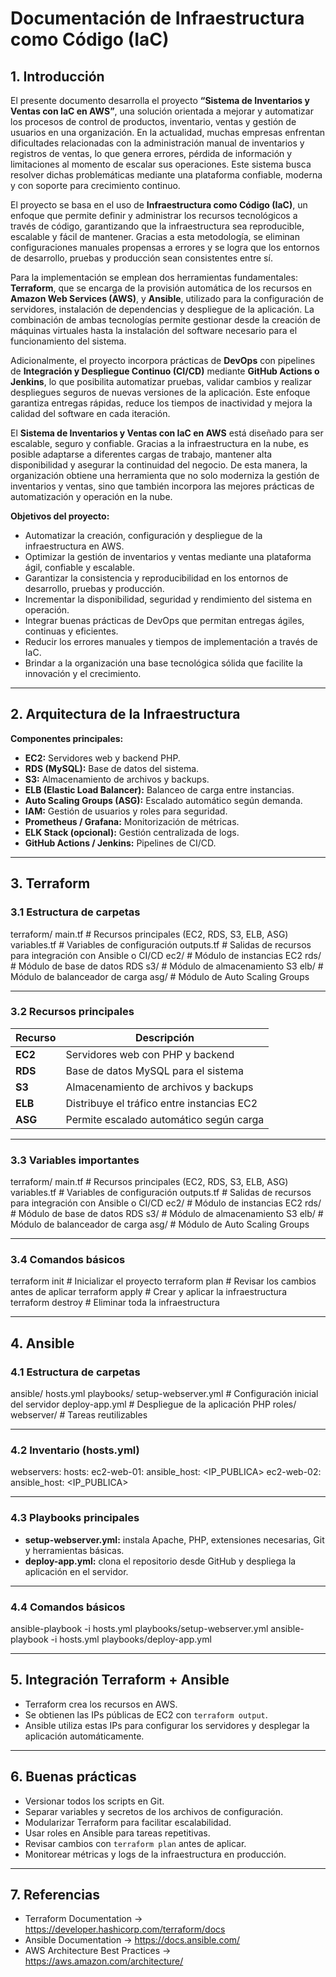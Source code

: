 # Documentación de Infraestructura como Código (IaC)

## 1. Introducción

El presente documento desarrolla el proyecto **“Sistema de Inventarios y Ventas con IaC en AWS”**, una solución orientada a mejorar y automatizar los procesos de control de productos, inventario, ventas y gestión de usuarios en una organización. En la actualidad, muchas empresas enfrentan dificultades relacionadas con la administración manual de inventarios y registros de ventas, lo que genera errores, pérdida de información y limitaciones al momento de escalar sus operaciones. Este sistema busca resolver dichas problemáticas mediante una plataforma confiable, moderna y con soporte para crecimiento continuo.  

El proyecto se basa en el uso de **Infraestructura como Código (IaC)**, un enfoque que permite definir y administrar los recursos tecnológicos a través de código, garantizando que la infraestructura sea reproducible, escalable y fácil de mantener. Gracias a esta metodología, se eliminan configuraciones manuales propensas a errores y se logra que los entornos de desarrollo, pruebas y producción sean consistentes entre sí.  

Para la implementación se emplean dos herramientas fundamentales: **Terraform**, que se encarga de la provisión automática de los recursos en **Amazon Web Services (AWS)**, y **Ansible**, utilizado para la configuración de servidores, instalación de dependencias y despliegue de la aplicación. La combinación de ambas tecnologías permite gestionar desde la creación de máquinas virtuales hasta la instalación del software necesario para el funcionamiento del sistema.  

Adicionalmente, el proyecto incorpora prácticas de **DevOps** con pipelines de **Integración y Despliegue Continuo (CI/CD)** mediante **GitHub Actions o Jenkins**, lo que posibilita automatizar pruebas, validar cambios y realizar despliegues seguros de nuevas versiones de la aplicación. Este enfoque garantiza entregas rápidas, reduce los tiempos de inactividad y mejora la calidad del software en cada iteración.  

El **Sistema de Inventarios y Ventas con IaC en AWS** está diseñado para ser escalable, seguro y confiable. Gracias a la infraestructura en la nube, es posible adaptarse a diferentes cargas de trabajo, mantener alta disponibilidad y asegurar la continuidad del negocio. De esta manera, la organización obtiene una herramienta que no solo moderniza la gestión de inventarios y ventas, sino que también incorpora las mejores prácticas de automatización y operación en la nube.  

**Objetivos del proyecto:**
- Automatizar la creación, configuración y despliegue de la infraestructura en AWS.  
- Optimizar la gestión de inventarios y ventas mediante una plataforma ágil, confiable y escalable.  
- Garantizar la consistencia y reproducibilidad en los entornos de desarrollo, pruebas y producción.  
- Incrementar la disponibilidad, seguridad y rendimiento del sistema en operación.  
- Integrar buenas prácticas de DevOps que permitan entregas ágiles, continuas y eficientes.  
- Reducir los errores manuales y tiempos de implementación a través de IaC.  
- Brindar a la organización una base tecnológica sólida que facilite la innovación y el crecimiento.  

---

## 2. Arquitectura de la Infraestructura

**Componentes principales:**
- **EC2:** Servidores web y backend PHP.  
- **RDS (MySQL):** Base de datos del sistema.  
- **S3:** Almacenamiento de archivos y backups.  
- **ELB (Elastic Load Balancer):** Balanceo de carga entre instancias.  
- **Auto Scaling Groups (ASG):** Escalado automático según demanda.  
- **IAM:** Gestión de usuarios y roles para seguridad.  
- **Prometheus / Grafana:** Monitorización de métricas.  
- **ELK Stack (opcional):** Gestión centralizada de logs.  
- **GitHub Actions / Jenkins:** Pipelines de CI/CD.  

---

## 3. Terraform  

### 3.1 Estructura de carpetas  

terraform/
  main.tf        # Recursos principales (EC2, RDS, S3, ELB, ASG)
  variables.tf   # Variables de configuración
  outputs.tf     # Salidas de recursos para integración con Ansible o CI/CD
  ec2/           # Módulo de instancias EC2
  rds/           # Módulo de base de datos RDS
  s3/            # Módulo de almacenamiento S3
  elb/           # Módulo de balanceador de carga
  asg/           # Módulo de Auto Scaling Groups

---

### 3.2 Recursos principales  

| Recurso | Descripción |
|---------|-------------|
| **EC2** | Servidores web con PHP y backend |
| **RDS** | Base de datos MySQL para el sistema |
| **S3**  | Almacenamiento de archivos y backups |
| **ELB** | Distribuye el tráfico entre instancias EC2 |
| **ASG** | Permite escalado automático según carga |

---

### 3.3 Variables importantes  

terraform/
  main.tf        # Recursos principales (EC2, RDS, S3, ELB, ASG)
  variables.tf   # Variables de configuración
  outputs.tf     # Salidas de recursos para integración con Ansible o CI/CD
  ec2/           # Módulo de instancias EC2
  rds/           # Módulo de base de datos RDS
  s3/            # Módulo de almacenamiento S3
  elb/           # Módulo de balanceador de carga
  asg/           # Módulo de Auto Scaling Groups
  
---

### 3.4 Comandos básicos  

terraform init       # Inicializar el proyecto
terraform plan       # Revisar los cambios antes de aplicar
terraform apply      # Crear y aplicar la infraestructura
terraform destroy    # Eliminar toda la infraestructura

---

## 4. Ansible  

### 4.1 Estructura de carpetas  

ansible/
  hosts.yml
  playbooks/
    setup-webserver.yml   # Configuración inicial del servidor
    deploy-app.yml        # Despliegue de la aplicación PHP
  roles/
    webserver/            # Tareas reutilizables

---

### 4.2 Inventario (hosts.yml)  

webservers:
  hosts:
    ec2-web-01:
      ansible_host: <IP_PUBLICA>
    ec2-web-02:
      ansible_host: <IP_PUBLICA>

---

### 4.3 Playbooks principales  

- **setup-webserver.yml:** instala Apache, PHP, extensiones necesarias, Git y herramientas básicas.  
- **deploy-app.yml:** clona el repositorio desde GitHub y despliega la aplicación en el servidor.  

---

### 4.4 Comandos básicos  

ansible-playbook -i hosts.yml playbooks/setup-webserver.yml
ansible-playbook -i hosts.yml playbooks/deploy-app.yml

---

## 5. Integración Terraform + Ansible  

- Terraform crea los recursos en AWS.  
- Se obtienen las IPs públicas de EC2 con `terraform output`.  
- Ansible utiliza estas IPs para configurar los servidores y desplegar la aplicación automáticamente.  

---

## 6. Buenas prácticas  

- Versionar todos los scripts en Git.  
- Separar variables y secretos de los archivos de configuración.  
- Modularizar Terraform para facilitar escalabilidad.  
- Usar roles en Ansible para tareas repetitivas.  
- Revisar cambios con `terraform plan` antes de aplicar.  
- Monitorear métricas y logs de la infraestructura en producción.  

---

## 7. Referencias  

- Terraform Documentation → https://developer.hashicorp.com/terraform/docs  
- Ansible Documentation → https://docs.ansible.com/  
- AWS Architecture Best Practices → https://aws.amazon.com/architecture/  



